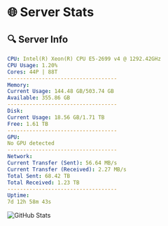 # 🌐 Server Stats
## 🔍 Server Info
```yaml
CPU: Intel(R) Xeon(R) CPU E5-2699 v4 @ 1292.42GHz
CPU Usage: 1.20%
Cores: 44P | 88T
-----------------------------------
Memory:
Current Usage: 144.48 GB/503.74 GB
Available: 355.86 GB
-----------------------------------
Disk:
Current Usage: 18.56 GB/1.71 TB
Free: 1.61 TB
-----------------------------------
GPU:
No GPU detected
-----------------------------------
Network:
Current Transfer (Sent): 56.64 MB/s
Current Transfer (Received): 2.27 MB/s
Total Sent: 68.42 TB
Total Received: 1.23 TB
-----------------------------------
Uptime:
7d 12h 58m 43s
```
![GitHub Stats](https://img.shields.io/badge/Updated-2025-02-15_11:42:01-blue)